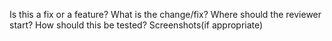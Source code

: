 Is this a fix or a feature?
What is the change/fix?
Where should the reviewer start?
How should this be tested?
Screenshots(if appropriate)
